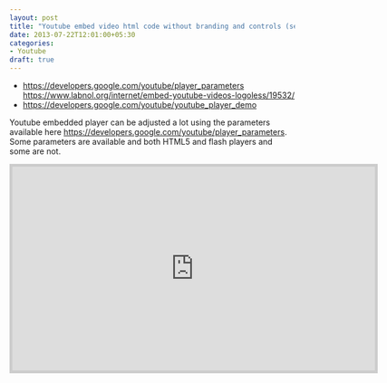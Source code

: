 ```yaml
---
layout: post
title: "Youtube embed video html code without branding and controls (seekbar, play/pause and volume)"
date: 2013-07-22T12:01:00+05:30
categories:
- Youtube
draft: true
---
```


* https://developers.google.com/youtube/player_parameters  https://www.labnol.org/internet/embed-youtube-videos-logoless/19532/
* https://developers.google.com/youtube/youtube_player_demo

Youtube embedded player can be adjusted a lot using the parameters available here <a href="https://developers.google.com/youtube/player_parameters">https://developers.google.com/youtube/player_parameters</a>. Some parameters are available and both HTML5 and flash players and some are not.

<iframe style="border: 5px solid #cccccc; overflow: hidden;" width="640" height="360" src="https://www.youtube.com/embed/p09QlQQazo0?rel=0&amp;autoplay=0&amp;showinfo=0&amp;modestbranding=1&amp;controls=0&amp;vq=hd720" frameborder="0" allowfullscreen></iframe>
